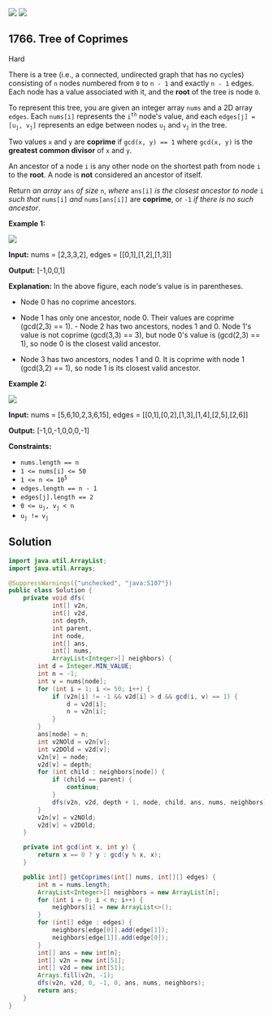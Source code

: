 [![](https://img.shields.io/github/stars/javadev/LeetCode-in-Java?label=Stars&style=flat-square)](https://github.com/javadev/LeetCode-in-Java)
[![](https://img.shields.io/github/forks/javadev/LeetCode-in-Java?label=Fork%20me%20on%20GitHub%20&style=flat-square)](https://github.com/javadev/LeetCode-in-Java/fork)

## 1766\. Tree of Coprimes

Hard

There is a tree (i.e., a connected, undirected graph that has no cycles) consisting of `n` nodes numbered from `0` to `n - 1` and exactly `n - 1` edges. Each node has a value associated with it, and the **root** of the tree is node `0`.

To represent this tree, you are given an integer array `nums` and a 2D array `edges`. Each `nums[i]` represents the <code>i<sup>th</sup></code> node's value, and each <code>edges[j] = [u<sub>j</sub>, v<sub>j</sub>]</code> represents an edge between nodes <code>u<sub>j</sub></code> and <code>v<sub>j</sub></code> in the tree.

Two values `x` and `y` are **coprime** if `gcd(x, y) == 1` where `gcd(x, y)` is the **greatest common divisor** of `x` and `y`.

An ancestor of a node `i` is any other node on the shortest path from node `i` to the **root**. A node is **not** considered an ancestor of itself.

Return _an array_ `ans` _of size_ `n`, _where_ `ans[i]` _is the closest ancestor to node_ `i` _such that_ `nums[i]` _and_ `nums[ans[i]]` are **coprime**, or `-1` _if there is no such ancestor_.

**Example 1:**

**![](https://assets.leetcode.com/uploads/2021/01/06/untitled-diagram.png)**

**Input:** nums = [2,3,3,2], edges = \[\[0,1],[1,2],[1,3]]

**Output:** [-1,0,0,1]

**Explanation:** In the above figure, each node's value is in parentheses. 

- Node 0 has no coprime ancestors. 

- Node 1 has only one ancestor, node 0. Their values are coprime (gcd(2,3) == 1). - Node 2 has two ancestors, nodes 1 and 0. Node 1's value is not coprime (gcd(3,3) == 3), but node 0's value is (gcd(2,3) == 1), so node 0 is the closest valid ancestor. 

- Node 3 has two ancestors, nodes 1 and 0. It is coprime with node 1 (gcd(3,2) == 1), so node 1 is its closest valid ancestor.

**Example 2:**

![](https://assets.leetcode.com/uploads/2021/01/06/untitled-diagram1.png)

**Input:** nums = [5,6,10,2,3,6,15], edges = \[\[0,1],[0,2],[1,3],[1,4],[2,5],[2,6]]

**Output:** [-1,0,-1,0,0,0,-1]

**Constraints:**

*   `nums.length == n`
*   `1 <= nums[i] <= 50`
*   <code>1 <= n <= 10<sup>5</sup></code>
*   `edges.length == n - 1`
*   `edges[j].length == 2`
*   <code>0 <= u<sub>j</sub>, v<sub>j</sub> < n</code>
*   <code>u<sub>j</sub> != v<sub>j</sub></code>

## Solution

```java
import java.util.ArrayList;
import java.util.Arrays;

@SuppressWarnings({"unchecked", "java:S107"})
public class Solution {
    private void dfs(
            int[] v2n,
            int[] v2d,
            int depth,
            int parent,
            int node,
            int[] ans,
            int[] nums,
            ArrayList<Integer>[] neighbors) {
        int d = Integer.MIN_VALUE;
        int n = -1;
        int v = nums[node];
        for (int i = 1; i <= 50; i++) {
            if (v2n[i] != -1 && v2d[i] > d && gcd(i, v) == 1) {
                d = v2d[i];
                n = v2n[i];
            }
        }
        ans[node] = n;
        int v2NOld = v2n[v];
        int v2DOld = v2d[v];
        v2n[v] = node;
        v2d[v] = depth;
        for (int child : neighbors[node]) {
            if (child == parent) {
                continue;
            }
            dfs(v2n, v2d, depth + 1, node, child, ans, nums, neighbors);
        }
        v2n[v] = v2NOld;
        v2d[v] = v2DOld;
    }

    private int gcd(int x, int y) {
        return x == 0 ? y : gcd(y % x, x);
    }

    public int[] getCoprimes(int[] nums, int[][] edges) {
        int n = nums.length;
        ArrayList<Integer>[] neighbors = new ArrayList[n];
        for (int i = 0; i < n; i++) {
            neighbors[i] = new ArrayList<>();
        }
        for (int[] edge : edges) {
            neighbors[edge[0]].add(edge[1]);
            neighbors[edge[1]].add(edge[0]);
        }
        int[] ans = new int[n];
        int[] v2n = new int[51];
        int[] v2d = new int[51];
        Arrays.fill(v2n, -1);
        dfs(v2n, v2d, 0, -1, 0, ans, nums, neighbors);
        return ans;
    }
}
```